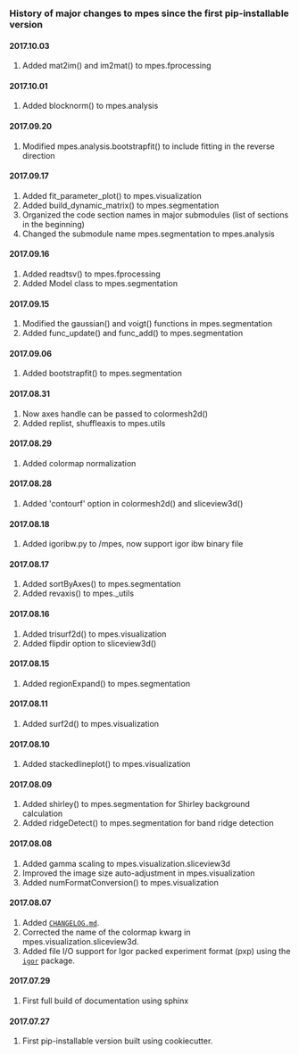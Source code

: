 ### History of major changes to mpes since the first pip-installable version

#### 2017.10.03
1. Added mat2im() and im2mat() to mpes.fprocessing

#### 2017.10.01
1. Added blocknorm() to mpes.analysis

#### 2017.09.20
1. Modified mpes.analysis.bootstrapfit() to include fitting in the reverse direction

#### 2017.09.17
1. Added fit_parameter_plot() to mpes.visualization
2. Added build_dynamic_matrix() to mpes.segmentation
3. Organized the code section names in major submodules (list of sections in the beginning)
4. Changed the submodule name mpes.segmentation to mpes.analysis

#### 2017.09.16
1. Added readtsv() to mpes.fprocessing
2. Added Model class to mpes.segmentation

#### 2017.09.15
1. Modified the gaussian() and voigt() functions in mpes.segmentation
2. Added func_update() and func_add() to mpes.segmentation

#### 2017.09.06
1. Added bootstrapfit() to mpes.segmentation

#### 2017.08.31
1. Now axes handle can be passed to colormesh2d()
2. Added replist, shuffleaxis to mpes.utils

#### 2017.08.29
1. Added colormap normalization

#### 2017.08.28
1. Added 'contourf' option in colormesh2d() and sliceview3d() 

#### 2017.08.18
1. Added igoribw.py to /mpes, now support igor ibw binary file

#### 2017.08.17
1. Added sortByAxes() to mpes.segmentation
2. Added revaxis() to mpes._utils

#### 2017.08.16
1. Added trisurf2d() to mpes.visualization
2. Added flipdir option to sliceview3d()

#### 2017.08.15
1. Added regionExpand() to mpes.segmentation

#### 2017.08.11
1. Added surf2d() to mpes.visualization

#### 2017.08.10
1. Added stackedlineplot() to mpes.visualization

#### 2017.08.09
1. Added shirley() to mpes.segmentation for Shirley background calculation
2. Added ridgeDetect() to mpes.segmentation for band ridge detection

#### 2017.08.08
1. Added gamma scaling to mpes.visualization.sliceview3d
2. Improved the image size auto-adjustment in mpes.visualization
3. Added numFormatConversion() to mpes.visualization

#### 2017.08.07
1. Added [`CHANGELOG.md`](https://github.com/RealPolitiX/mpes/edit/master/CHANGELOG.md).
2. Corrected the name of the colormap kwarg in mpes.visualization.sliceview3d.
3. Added file I/O support for Igor packed experiment format (pxp) using the [`igor`](https://github.com/wking/igor) package.

#### 2017.07.29
1. First full build of documentation using sphinx

#### 2017.07.27
1. First pip-installable version built using cookiecutter.
